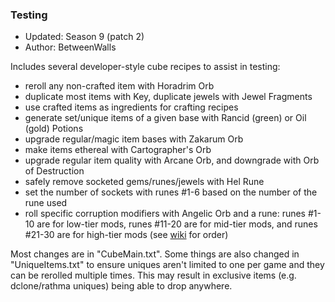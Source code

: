### Testing

* Updated: Season 9 (patch 2)
* Author: BetweenWalls

Includes several developer-style cube recipes to assist in testing:
  * reroll any non-crafted item with Horadrim Orb
  * duplicate most items with Key, duplicate jewels with Jewel Fragments
  * use crafted items as ingredients for crafting recipes
  * generate set/unique items of a given base with Rancid (green) or Oil (gold) Potions
  * upgrade regular/magic item bases with Zakarum Orb
  * make items ethereal with Cartographer's Orb
  * upgrade regular item quality with Arcane Orb, and downgrade with Orb of Destruction
  * safely remove socketed gems/runes/jewels with Hel Rune
  * set the number of sockets with runes #1-6 based on the number of the rune used
  * roll specific corruption modifiers with Angelic Orb and a rune: runes #1-10 are for low-tier mods, runes #11-20 are for mid-tier mods, and runes #21-30 are for high-tier mods (see [wiki](https://wiki.projectdiablo2.com/wiki/Corruptions#Equipment_Corruptions) for order)

Most changes are in "CubeMain.txt". Some things are also changed in "UniqueItems.txt" to ensure uniques aren't limited to one per game and they can be rerolled multiple times. This may result in exclusive items (e.g. dclone/rathma uniques) being able to drop anywhere.